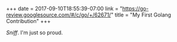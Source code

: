 +++
date = 2017-09-10T18:55:39-07:00
link = "https://go-review.googlesource.com/#/c/go/+/62671/"
title = "My First Golang Contribution"
+++

*Sniff*. I'm just so proud.

